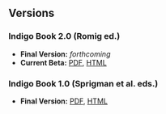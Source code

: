 ## Versions

### Indigo Book 2.0 (Romig ed.)

- **Final Version:** *forthcoming*
- **Current Beta:** [PDF](versions/indigobook-2.0-beta-<latest-hash>.pdf), [HTML](versions/indigobook-2.0-beta-<latest-hash>.html)

### Indigo Book 1.0 (Sprigman et al. eds.)

- **Final Version:** [PDF](https://law.resource.org/pub/us/code/blue/IndigoBook.pdf), [HTML](https://law.resource.org/pub/us/code/blue/IndigoBook.html)





